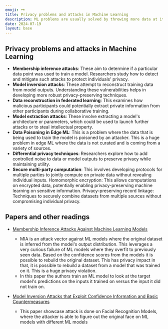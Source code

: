 ```yaml
---
emoji: 🗝️
title: Privacy problems and attacks in Machine Learning
description: ML problems are usually solved by throwing more data at it. More data, compounds the privacy problems faced by these models. This is a list of papers and articles that talk about these problems.
date: 2024-07-19
layout: base
---
```


## Privacy problems and attacks in Machine Learning

- __Membership inference attacks__: These aim to determine if a particular data point was used to train a model. Researchers study how to detect and mitigate such attacks to protect individuals' privacy.
- __Model inversion attacks__: These attempt to reconstruct training data from model outputs. Understanding these vulnerabilities helps in developing more robust privacy-preserving techniques.
- __Data reconstruction in federated learning__: This examines how malicious participants could potentially extract private information from other participants during collaborative training.
- __Model extraction attacks__: These involve extracting a model's architecture or parameters, which could be used to launch further attacks or to steal intellectual property.
- __Data Poisoning in Edge ML__: This is a problem where the data that is being used to train the model is poisoned by an attacker. This is a huge problem in edge ML where the data is not curated and is coming from a variety of sources.
- __Differential privacy techniques__: Researchers explore how to add controlled noise to data or model outputs to preserve privacy while maintaining utility.
- __Secure multi-party computation__: This involves developing protocols for multiple parties to jointly compute on private data without revealing individual inputs.
Homomorphic encryption: This allows computations on encrypted data, potentially enabling privacy-preserving machine learning on sensitive information.
Privacy-preserving record linkage: Techniques to securely combine datasets from multiple sources without compromising individual privacy.



## Papers and other readings

- [Membership Inference Attacks Against Machine Learning Models](https://www.cs.cornell.edu/~shmat/shmat_oak18.pdf)
  - MIA is an attack vector against ML models where the original dataset is inferred from the model's output distribution. This leverages a very curious failure of ML models where they overfit to previously seen data. Based on the confidence scores from the models it is possible to rebuild the original dataset. This has privacy impact in that, it is possible to rebuild a dataset from a model that was trained on it. This is a huge privacy violation.
  - In this paper the authors train an ML model to look at the target model's predictions on the inputs it trained on versus the input it did not train on.

- [Model Inversion Attacks that Exploit Confidence Information and Basic Countermeasures](https://dl.acm.org/doi/10.1145/2810103.2813677)
  - This paper showcase attack is done on Facial Recognition Models, where the attacker is able to figure out the original face on ML models with different ML models 